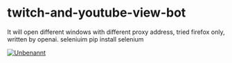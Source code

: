 # twitch-and-youtube-view-bot
It will open different windows with different proxy address, tried firefox only, written by openai.
seleniuim pip install selenium 


<a href="https://ibb.co/ZMQvwmG"><img src="https://i.ibb.co/sVTcDHb/Unbenannt.png" alt="Unbenannt" border="0"></a>
